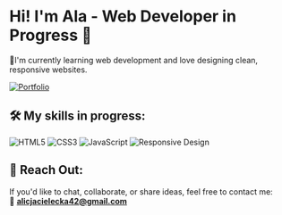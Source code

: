 
# Hi! I'm Ala - Web Developer in Progress 👋
  
🌌I'm currently learning web development and love designing clean, responsive websites.

[![Portfolio](https://img.shields.io/badge/Portfolio-Explore%20Here-%23ab3030?style=for-the-badge&logo=rocket&logoColor=white)](https://portfolio-alcvks-projects.vercel.app/)

## 🛠️ My skills in progress:
![HTML5](https://img.shields.io/badge/HTML5-%232D4354?style=for-the-badge&logo=html5&logoColor=white)
![CSS3](https://img.shields.io/badge/CSS3-%2373766A?style=for-the-badge&logo=css3&logoColor=white)
![JavaScript](https://img.shields.io/badge/JavaScript-%23FED7A5?style=for-the-badge&logo=javascript&logoColor=%2320212B)
![Responsive Design](https://img.shields.io/badge/Responsive%20Design-%23534145?style=for-the-badge&logo=mobile&logoColor=white)

## 🌠 Reach Out:

If you'd like to chat, collaborate, or share ideas, feel free to contact me:  
📧 **alicjacielecka42@gmail.com**



<!---
alicjac0/alicjac0 is a ✨ special ✨ repository because its `README.md` (this file) appears on your GitHub profile.
You can click the Preview link to take a look at your changes.
--->
